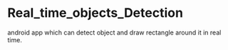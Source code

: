 # Real_time_objects_Detection
 android app which can detect object and draw rectangle around it in real time.
